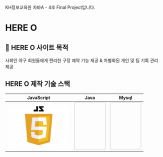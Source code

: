 KH정보교육원 자바A - 4조 Final Project입니다.

# HERE O

## :rocket: HERE O 사이트 목적

사회인 야구 회원들에게 편리한 구장 예약 기능 제공 & 차별화된 개인 및 팀 기록 관리 제공

## HERE O 제작 기술 스택

| JavaScript                               | Java                                                                                                   | Mysql                                                                                                                    |
| ---------------------------------------- | ------------------------------------------------------------------------------------------------------ | ------------------------------------------------------------------------------------------------------------------------ |
| <img src="./readme/JavaScript-Logo.png" width="200"> | <img scr="https://logos-world.net/wp-content/uploads/2022/07/Java-Logo.png" width="100" height="150"/> | <img scr="https://cdn.iconscout.com/icon/free/png-512/mysql-3521596-2945040.png?f=avif&w=256" width="100" height="150"/> |
